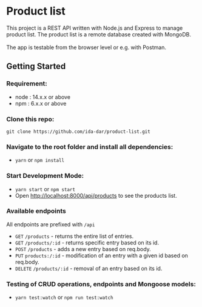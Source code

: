 # Product list 
This project is a REST API written with Node.js and Express to manage product list. The product list is a remote database created with MongoDB.
<br><br>
The app is testable from the browser level or e.g. with Postman.

## Getting Started

### Requirement:
- node : 14.x.x or above 
- npm : 6.x.x or above

### Clone this repo:
`git clone https://github.com/ida-dar/product-list.git`

### Navigate to the root folder and install all dependencies:

- `yarn` or `npm install`

### Start Development Mode:

- `yarn start` or `npm start`
- Open [http://localhost:8000/api/products](http://localhost:8000/api/products) to see the products list.

### Available endpoints
All endpoints are prefixed with `/api`

- `GET` `/products` - returns the entire list of entries.
- `GET` `/products/:id` - returns specific entry based on its id.
- `POST` `/products` - adds a new entry based on req.body.
- `PUT` `products:/:id` - modification of an entry with a given id based on req.body.
- `DELETE` `/products/:id` - removal of an entry based on its id.

### Testing of CRUD operations, endpoints and Mongoose models:

- `yarn test:watch` or `npm run test:watch`
